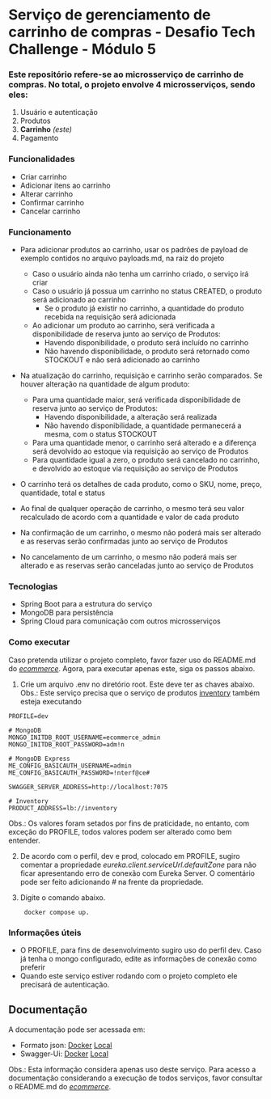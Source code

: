 # Serviço de gerenciamento de carrinho de compras - Desafio Tech Challenge - Módulo 5

### Este repositório refere-se ao microsserviço de carrinho de compras. No total, o projeto envolve 4 microsserviços, sendo eles:

1. Usuário e autenticação
2. Produtos
3. **Carrinho** *(este)* 
4. Pagamento

### Funcionalidades

* Criar carrinho
* Adicionar itens ao carrinho
* Alterar carrinho
* Confirmar carrinho
* Cancelar carrinho

### Funcionamento

* Para adicionar produtos ao carrinho, usar os padrões de payload de exemplo contidos no arquivo payloads.md, na raiz do projeto
    * Caso o usuário ainda não tenha um carrinho criado, o serviço irá criar
    * Caso o usuário já possua um carrinho no status CREATED, o produto será adicionado ao carrinho
        * Se o produto já existir no carrinho, a quantidade do produto recebida na requisição será adicionada
    * Ao adicionar um produto ao carrinho, será verificada a disponibilidade de reserva junto ao serviço de Produtos:
        * Havendo disponibilidade, o produto será incluído no carrinho
        * Não havendo disponibilidade, o produto será retornado como STOCKOUT e não será adicionado ao carrinho


* Na atualização do carrinho, requisição e carrinho serão comparados. Se houver alteração na quantidade de algum produto:
    * Para uma quantidade maior, será verificada disponibilidade de reserva junto ao serviço de Produtos:
        * Havendo disponibilidade, a alteração será realizada
        * Não havendo disponibilidade, a quantidade permanecerá a mesma, com o status STOCKOUT
    * Para uma quantidade menor, o carrinho será alterado e a diferença será devolvido ao estoque via requisição ao serviço de Produtos
    * Para quantidade igual a zero, o produto será cancelado no carrinho, e devolvido ao estoque via requisição ao serviço de Produtos


* O carrinho terá os detalhes de cada produto, como o SKU, nome, preço, quantidade, total e status


* Ao final de qualquer operação de carrinho, o mesmo terá seu valor recalculado de acordo com a quantidade e valor de cada produto


* Na confirmação de um carrinho, o mesmo não poderá mais ser alterado e as reservas serão confirmadas junto ao serviço de Produtos


* No cancelamento de um carrinho, o mesmo não poderá mais ser alterado e as reservas serão canceladas junto ao serviço de Produtos


### Tecnologias

* Spring Boot para a estrutura do serviço
* MongoDB para persistência
* Spring Cloud para comunicação com outros microsserviços

### Como executar

Caso pretenda utilizar o projeto completo, favor fazer uso do README.md do [_ecommerce_](https://github.com/DFaccio/ecommerce-system). 
Agora, para executar apenas este, siga os passos abaixo.

1. Crie um arquivo .env no diretório root. Este deve ter as chaves abaixo.
    Obs.: Este serviço precisa que o serviço de produtos [inventory](https://github.com/fysabelah/spring-batch-products/tree/main) também esteja executando

```
PROFILE=dev

# MongoDB
MONGO_INITDB_ROOT_USERNAME=ecommerce_admin
MONGO_INITDB_ROOT_PASSWORD=adm!n

# MongoDB Express
ME_CONFIG_BASICAUTH_USERNAME=admin
ME_CONFIG_BASICAUTH_PASSWORD=!nterf@ce#

SWAGGER_SERVER_ADDRESS=http://localhost:7075

# Inventory
PRODUCT_ADDRESS=lb://inventory
```

Obs.: Os valores foram setados por fins de praticidade, no entanto, com exceção do PROFILE, todos valores podem ser
alterado como bem entender.

2. De acordo com o perfil, dev e prod, colocado em PROFILE, sugiro comentar a propriedade
   _eureka.client.serviceUrl.defaultZone_ para
   não ficar apresentando erro de conexão com Eureka Server. O comentário pode ser feito adicionando _#_ na frente da
   propriedade.
4. Digite o comando abaixo.

        docker compose up.

### Informações úteis

* O PROFILE, para fins de desenvolvimento sugiro uso do perfil dev. Caso já tenha o mongo configurado, edite as
  informações de conexão como preferir
* Quando este serviço estiver rodando com o projeto completo ele precisará de autenticação.

## Documentação

A documentação pode ser acessada em:

* Formato json:
  [Docker](http://localhost:7071/documentation)
  [Local](http://localhost:7075/documentation)
* Swagger-Ui: 
  [Docker](http://localhost:7071/doc/cart-service.html)
  [Local](http://localhost:7075/doc/swagger-ui/index.html#/)

Obs.: Esta informação considera apenas uso deste serviço. Para acesso a documentação considerando a execução de todos
serviços, favor consultar o README.md do [_ecommerce_](https://github.com/DFaccio/ecommerce-system).